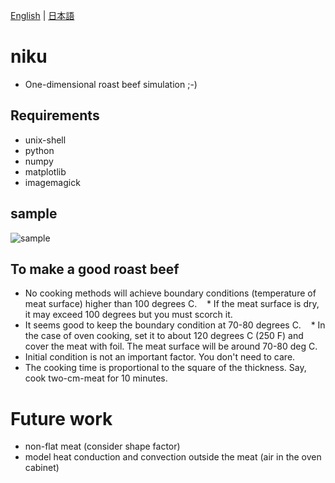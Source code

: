 [English](README.md) | [日本語](README.ja.md)

# niku
* One-dimensional roast beef simulation ;-)

## Requirements
* unix-shell
* python
* numpy
* matplotlib
* imagemagick

## sample
![sample](sample.gif)

## To make a good roast beef
* No cooking methods will achieve boundary conditions (temperature of meat surface) higher than 100 degrees C.
   * If the meat surface is dry, it may exceed 100 degrees but you must scorch it.
* It seems good to keep the boundary condition at 70-80 degrees C.
   * In the case of oven cooking, set it to about 120 degrees C (250 F) and cover the meat with foil. The meat surface will be around 70-80 deg C.
* Initial condition is not an important factor. You don't need to care.
* The cooking time is proportional to the square of the thickness. Say, cook two-cm-meat for 10 minutes.

# Future work
* non-flat meat (consider shape factor)
* model heat conduction and convection outside the meat (air in the oven cabinet)
